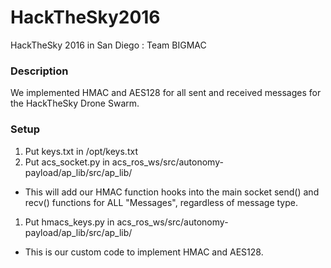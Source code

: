 # HackTheSky2016
HackTheSky 2016 in San Diego : Team BIGMAC
### Description
We implemented HMAC and AES128 for all sent and received messages for the HackTheSky Drone Swarm.

### Setup
 1. Put keys.txt in /opt/keys.txt
 1. Put acs_socket.py in acs_ros_ws/src/autonomy-payload/ap_lib/src/ap_lib/
   - This will add our HMAC function hooks into the main socket send() and recv() functions for ALL "Messages", regardless of message type.
 1. Put hmacs_keys.py in acs_ros_ws/src/autonomy-payload/ap_lib/src/ap_lib/
   - This is our custom code to implement HMAC and AES128.
